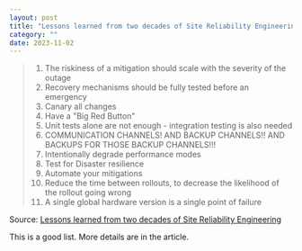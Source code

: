 ```yaml
---
layout: post
title: "Lessons learned from two decades of Site Reliability Engineering"
category: ""
date: 2023-11-02
---
```


> 1. The riskiness of a mitigation should scale with the severity of the outage
> 1. Recovery mechanisms should be fully tested before an emergency
> 1. Canary all changes
> 1. Have a "Big Red Button"
> 1. Unit tests alone are not enough - integration testing is also needed
> 1. COMMUNICATION CHANNELS! AND BACKUP CHANNELS!! AND BACKUPS FOR THOSE BACKUP CHANNELS!!!
> 1. Intentionally degrade performance modes
> 1. Test for Disaster resilience
> 1. Automate your mitigations
> 1. Reduce the time between rollouts, to decrease the likelihood of the rollout going wrong
> 1. A single global hardware version is a single point of failure

Source: [Lessons learned from two decades of Site Reliability Engineering](https://sre.google/resources/practices-and-processes/twenty-years-of-sre-lessons-learned/)

This is a good list.  More details are in the article.
